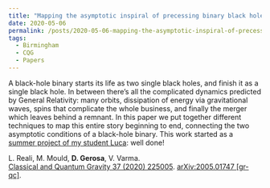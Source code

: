 ```yaml
---
title: "Mapping the asymptotic inspiral of precessing binary black holes to their merger remnants"
date: 2020-05-06
permalink: /posts/2020-05-06-mapping-the-asymptotic-inspiral-of-precessing-binary-black-holes-to-their-merger-remnants
tags:
  - Birmingham
  - CQG
  - Papers
---
```


A black-hole binary starts its life as two single black holes, and finish it as a single black hole. In between there’s all the complicated dynamics predicted by General Relativity: many orbits, dissipation of energy via gravitational waves, spins that complicate the whole business, and finally the merger which leaves behind a remnant. In this paper we put together different techniques to map this entire story beginning to end, connecting the two asymptotic conditions of a black-hole binary. This work started as a [summer project of my student Luca](/posts/2019-06-21-summer-research-fun): well done! 

L. Reali, M. Mould, **D. Gerosa**, V. Varma.\
[Classical and Quantum Gravity 37 (2020) 225005](https://iopscience.iop.org/article/10.1088/1361-6382/abb639/meta). [arXiv:2005.01747 [gr-qc]](https://arxiv.org/abs/2005.01747).
